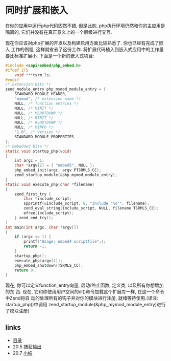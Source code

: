 # 同时扩展和嵌入

在你的应用中运行php代码固然不错, 但是此刻, php执行环境仍然和你的主应用是隔离的, 它们并没有在真正意义上的一个层级进行交互.
现在你应该对php扩展的开发以及构建启用方面比较熟悉了. 你也已经有完成了嵌入 工作的例程, 这样就省去了这份工作. 将扩展代码植入到嵌入式应用中的工作量要比标准扩展小. 下面是⼀个新的嵌入式项目:
````c
#include <sapi/embed/php_embed.h>#ifdef ZTS    void ***tsrm_ls;#endif/* Extension bits */zend_module_entry php_mymod_module_entry = {    STANDARD_MODULE_HEADER,    "mymod", /* extension name */    NULL, /* function entries */    NULL, /* MINIT */    NULL, /* MSHUTDOWN */    NULL, /* RINIT */    NULL, /* RSHUTDOWN */    NULL, /* MINFO */    "1.0", /* version */    STANDARD_MODULE_PROPERTIES};/* Embedded bits */static void startup_php(void){    int argc = 1;    char *argv[2] = { "embed5", NULL };    php_embed_init(argc, argv PTSRMLS_CC);    zend_startup_module(&php_mymod_module_entry);}static void execute_php(char *filename){    zend_first_try {        char *include_script;        spprintf(&include_script, 0, "include '%s'", filename);        zend_eval_string(include_script, NULL, filename TSRMLS_CC);        efree(include_script);    } zend_end_try();]int main(int argc, char *argv[]){    if (argc <= 1) {        printf("Usage: embed4 scriptfile";);        return -1;    }    startup_php();    execute_php(argv[1]);    php_embed_shutdown(TSRMLS_CC);
￼￼	return 0; 
}````
现在, 你可以定义function_entry向量, 启动/终止函数, 定义类, 以及所有你想增加的东 西. 现在, 它和你使用用户空间的dl()命令加载这个扩展库一样, 在这⼀个命令中Zend将自 动的处理所有的钩子并对你的模块进行注册, 就绪等待使用.(译注: startup_php()中调用 zend_startup_module(&php_mymod_module_entry)进行了模块注册)

## links
   * [目录](</book/preface.md>)
   * 20.5 [捕获输出](</book/chapt20/20.5.md>)
   * 20.7 [小结](</book/chapt20/20.7.md>)
